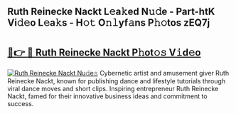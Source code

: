 ## Ruth Reinecke Nackt L𝚎a𝚔ed N𝚞𝚍e - Part-htK Vi𝚍𝚎o L𝚎a𝚔s - H𝚘𝚝 O𝚗𝚕yf𝚊ns P𝚑𝚘tos zEQ7j

# <h2><a href="http://kf19d7.oniu.top/?m=Ruth+Reinecke+Nackt">🔗👉 🔴 Ruth Reinecke Nackt P𝚑ot𝚘𝚜 V𝚒d𝚎o</a></h2>

[![Ruth Reinecke Nackt Nu𝚍e𝚜](https://i.imgur.com/0qMVB7G.gif)](http://kf19d7.oniu.top/?m=Ruth+Reinecke+Nackt)
Cybernetic artist and amusement giver Ruth Reinecke Nackt, known for publishing dance and lifestyle tutorials through viral dance moves and short clips. Inspiring entrepreneur Ruth Reinecke Nackt, famed for their innovative business ideas and commitment to success.  
